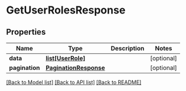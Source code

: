 # GetUserRolesResponse

## Properties
Name | Type | Description | Notes
------------ | ------------- | ------------- | -------------
**data** | [**list[UserRole]**](UserRole.md) |  | [optional] 
**pagination** | [**PaginationResponse**](PaginationResponse.md) |  | [optional] 

[[Back to Model list]](../README.md#documentation-for-models) [[Back to API list]](../README.md#documentation-for-api-endpoints) [[Back to README]](../README.md)



